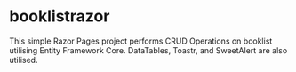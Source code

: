 # booklistrazor

This simple Razor Pages project performs CRUD Operations on booklist utilising Entity Framework Core. DataTables, Toastr, and SweetAlert are also utilised.

